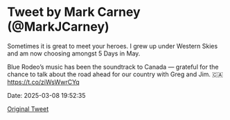 # Tweet by Mark Carney (@MarkJCarney)

Sometimes it is great to meet your heroes. I grew up under Western Skies and am now choosing amongst 5 Days in May.

Blue Rodeo’s music has been the soundtrack to Canada — grateful for the chance to talk about the road ahead for our country with Greg and Jim. 🇨🇦 https://t.co/ziWsWwrCYq

Date: 2025-03-08 19:52:35

[Original Tweet](https://x.com/MarkJCarney/status/1898461865308717352)
